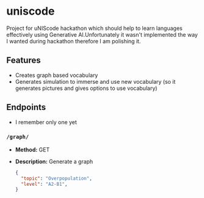 # uniscode

Project for uNIScode hackathon which should help to learn languages effectively using Generative AI.Unfortunately it wasn't implemented the way I wanted during hackathon therefore I am polishing it.

## Features 

- Creates graph based vocabulary
- Generates simulation to immerse and use new vocabulary (so it generates pictures and gives options to use vocabulary)

## Endpoints

- I remember only one yet
### `/graph/`

- **Method:** GET
- **Description:** Generate a graph

  ```json
  {
    "topic": "Overpopulation",
    "level": "A2-B1",
  }